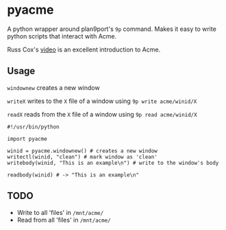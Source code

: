 # pyacme

A python wrapper around plan9port's `9p` command. Makes it easy to write
python scripts that interact with Acme.

Russ Cox's [video](https://www.youtube.com/watch?v=dP1xVpMPn8M) is
an excellent introduction to Acme.

## Usage

`windownew` creates a new window

`writeX` writes to the `X` file of a window using `9p write acme/winid/X`

`readX` reads from the `X` file of a window using `9p read acme/winid/X`

```
#!/usr/bin/python

import pyacme

winid = pyacme.windownew() # creates a new window
writectl(winid, "clean") # mark window as 'clean'
writebody(winid, "This is an example\n") # write to the window's body

readbody(winid) # -> "This is an example\n"
```

## TODO

- Write to all 'files' in `/mnt/acme/`
- Read from all 'files' in `/mnt/acme/`
